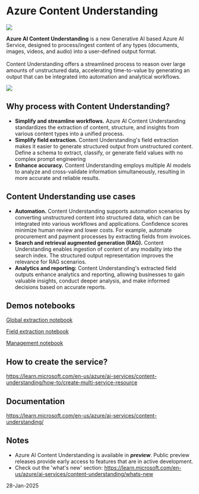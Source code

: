 # Azure Content Understanding

<img src="https://cdn.windowsreport.com/wp-content/uploads/2024/11/400-million-2024-11-19T184237.200-700x467.jpg">

**Azure AI Content Understanding** is a new Generative AI based Azure AI Service, designed to process/ingest content of any types (documents, images, videos, and audio) into a user-defined output format.<br><br>
Content Understanding offers a streamlined process to reason over large amounts of unstructured data, accelerating time-to-value by generating an output that can be integrated into automation and analytical workflows.<br>

<img src="https://learn.microsoft.com/en-us/azure/ai-services/content-understanding/media/overview/overview-flow.png">

## Why process with Content Understanding?
- **Simplify and streamline workflows.** Azure AI Content Understanding standardizes the extraction of content, structure, and insights from various content types into a unified process.
- **Simplify field extraction.** Content Understanding's field extraction makes it easier to generate structured output from unstructured content. Define a schema to extract, classify, or generate field values with no complex prompt engineering
- **Enhance accuracy.** Content Understanding employs multiple AI models to analyze and cross-validate information simultaneously, resulting in more accurate and reliable results.

## Content Understanding use cases
- **Automation.** Content Understanding supports automation scenarios by converting unstructured content into structured data, which can be integrated into various workflows and applications. Confidence scores minimize human review and lower costs. For example, automate procurement and payment processes by extracting fields from invoices.
- **Search and retrieval augmented generation (RAG).** Content Understanding enables ingestion of content of any modality into the search index. The structured output representation improves the relevance for RAG scenarios.
- **Analytics and reporting:** Content Understanding's extracted field outputs enhance analytics and reporting, allowing businesses to gain valuable insights, conduct deeper analysis, and make informed decisions based on accurate reports.

## Demos notebooks

<a href="Azure%20AI%20Content%20Understanding.ipynb">Global extraction notebook</a>
<br>

<a href="Azure%20AI%20Content%20Understanding%20-%20Field%20extraction.ipynb">Field extraction notebook</a>
<br>

<a href="Azure%20AI%20Content%20Understanding%20-%20Management.ipynb">Management notebook</a>
<br>

## How to create the service?
https://learn.microsoft.com/en-us/azure/ai-services/content-understanding/how-to/create-multi-service-resource

## Documentation
https://learn.microsoft.com/en-us/azure/ai-services/content-understanding/

## Notes
- Azure AI Content Understanding is available in ***preview***. Public preview releases provide early access to features that are in active development.
- Check out the 'what's new' section: https://learn.microsoft.com/en-us/azure/ai-services/content-understanding/whats-new

28-Jan-2025
